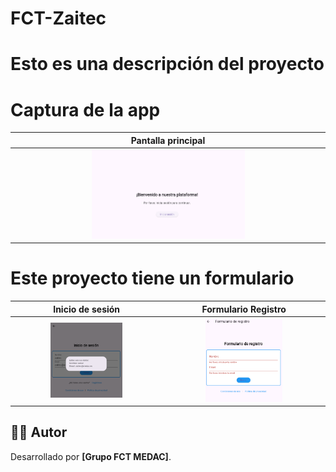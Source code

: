 # FCT-Zaitec
# Esto es una descripción del proyecto
# Captura de la app
|                              Pantalla principal                              | 
|:----------------------------------------------------------------------------:|
| <img src="https://github.com/Daaviiidd/FCT-Zaitec/blob/main/imagenes/app.png" style="height: 50%; width:50%;"/>  |

# Este proyecto tiene un formulario
|                               Inicio de sesión                              |                                   Formulario Registro                                    |
|:------------------------------------------------------------------------------:|:------------------------------------------------------------------------------:|
|  <img src="https://github.com/Daaviiidd/FCT-Zaitec/blob/main/imagenes/formulario.png" style="height: 50%; width:50%;"/>  |  <img src="https://github.com/Daaviiidd/FCT-Zaitec/blob/main/imagenes/registro.png" style="height: 50%; width:50%;"/>  |

## 👨‍💻 Autor

Desarrollado por **[Grupo FCT MEDAC]**.
